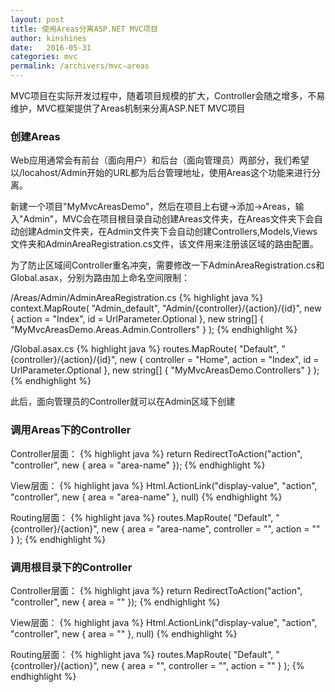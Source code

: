 ```yaml
---
layout: post
title: 使用Areas分离ASP.NET MVC项目
author: kinshines
date:   2016-05-31
categories: mvc
permalink: /archivers/mvc-areas
---
```


<p class="lead">MVC项目在实际开发过程中，随着项目规模的扩大，Controller会随之增多，不易维护，MVC框架提供了Areas机制来分离ASP.NET MVC项目</p>

### 创建Areas
Web应用通常会有前台（面向用户）和后台（面向管理员）两部分，我们希望以/locahost/Admin开始的URL都为后台管理地址，使用Areas这个功能来进行分离。

新建一个项目"MyMvcAreasDemo"，然后在项目上右键->添加->Areas，输入"Admin"，MVC会在项目根目录自动创建Areas文件夹，在Areas文件夹下会自动创建Admin文件夹，在Admin文件夹下会自动创建Controllers,Models,Views文件夹和AdminAreaRegistration.cs文件，该文件用来注册该区域的路由配置。

为了防止区域间Controller重名冲突，需要修改一下AdminAreaRegistration.cs和Global.asax，分别为路由加上命名空间限制：

/Areas/Admin/AdminAreaRegistration.cs
{% highlight java %}
context.MapRoute(
    "Admin_default",
    "Admin/{controller}/{action}/{id}",
    new { action = "Index", id = UrlParameter.Optional },
    new string[] { "MyMvcAreasDemo.Areas.Admin.Controllers" }
);
{% endhighlight %}

/Global.asax.cs
{% highlight java %}
routes.MapRoute(
    "Default",
    "{controller}/{action}/{id}",
    new { controller = "Home", action = "Index", id = UrlParameter.Optional },
    new string[] { "MyMvcAreasDemo.Controllers" }
);
{% endhighlight %}

此后，面向管理员的Controller就可以在Admin区域下创建

### 调用Areas下的Controller

Controller层面：
{% highlight java %}
return RedirectToAction("action", "controller", new { area = "area-name" });
{% endhighlight %}

View层面：
{% highlight java %}
Html.ActionLink("display-value", "action", "controller", new { area = "area-name" }, null)
{% endhighlight %}

Routing层面：
{% highlight java %}
routes.MapRoute(
    "Default",
    "{controller}/{action}",
    new { area = "area-name", controller = "", action = "" }
    );
{% endhighlight %}

### 调用根目录下的Controller

Controller层面：
{% highlight java %}
return RedirectToAction("action", "controller", new { area = "" });
{% endhighlight %}

View层面：
{% highlight java %}
Html.ActionLink("display-value", "action", "controller", new { area = "" }, null)
{% endhighlight %}

Routing层面：
{% highlight java %}
routes.MapRoute(
    "Default",
    "{controller}/{action}",
    new { area = "", controller = "", action = "" }
    );
{% endhighlight %}